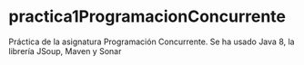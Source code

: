 # practica1ProgramacionConcurrente
Práctica de la asignatura Programación Concurrente. Se ha usado Java 8, la librería JSoup, Maven y Sonar
